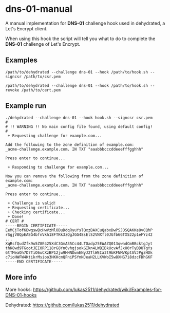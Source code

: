 # dns-01-manual

A manual implementation for **DNS-01** challenge hook used in dehydrated, a Let's Encrypt client.

When using this hook the script will tell you what to do to complete the **DNS-01** challenge of Let's Encrypt.


## Examples

``/path/to/dehydrated --challenge dns-01 --hook /path/to/hook.sh --signcsr /path/to/csr.pem``

``/path/to/dehydrated --challenge dns-01 --hook /path/to/hook.sh --revoke /path/to/cert.pem``


## Example run
```
./dehydrated --challenge dns-01 --hook hook.sh --signcsr csr.pem
#
# !! WARNING !! No main config file found, using default config!
#
 + Requesting challenge for example.com...

Add the following to the zone definition of example.com:
_acme-challenge.example.com. IN TXT "aaabbbcccddeeefffgghhh"

Press enter to continue...

 + Responding to challenge for example.com...

Now you can remove the following from the zone definition of example.com:
_acme-challenge.example.com. IN TXT "aaabbbcccddeeefffgghhh"

Press enter to continue...

 + Challenge is valid!
 + Requesting certificate...
 + Checking certificate...
 + Done!
# CERT #
-----BEGIN CERTIFICATE-----
EeMCjTofKBwgswBcHwVzMlODuDdqRyuYslQxzBAXCuQabxDwPSJOSQAKKe8vCQhP
rSgjV8QpEAEG4bfnVkh18FTKk3zQgJGG48sElS2VNXfl0JGfb66TX522p1eFYz42
...
XqRsfQudZfk9u5Z8E425XdC3GmA35Cc44LTOadp25EWAZQ013qwadCmBBcktgJyt
thK8wd9TGootJEI0RP118rG8Yn6vhgjsokGIkn4LWBIBkUcvAfJxH0rTyDDUTgYs
6tTMeaOh7D7TiO6uCXzBP12jw9HHNDwnENyJ2TlWEIa3t9bKFNMVKptAVJPgzHDk
c7ioHWFW4KtikrMsioo3HKHcmQFniPSYmNJeaH2LLKVWoI5w8XHG7i8dzcFDhGKF
-----END CERTIFICATE-----
```

## More info

More hooks: https://github.com/lukas2511/dehydrated/wiki/Examples-for-DNS-01-hooks

Dehydrated: https://github.com/lukas2511/dehydrated
